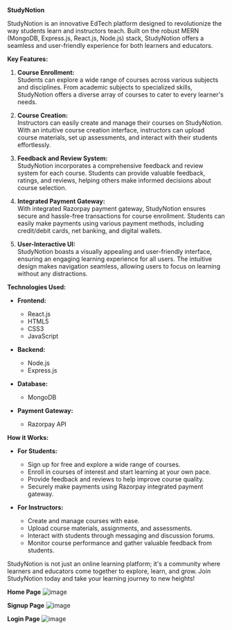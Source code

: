 **StudyNotion**

StudyNotion is an innovative EdTech platform designed to revolutionize the way students learn and instructors teach. Built on the robust MERN (MongoDB, Express.js, React.js, Node.js) stack, StudyNotion offers a seamless and user-friendly experience for both learners and educators.

**Key Features:**

1. **Course Enrollment:**  
   Students can explore a wide range of courses across various subjects and disciplines. From academic subjects to specialized skills, StudyNotion offers a diverse array of courses to cater to every learner's needs.

2. **Course Creation:**  
   Instructors can easily create and manage their courses on StudyNotion. With an intuitive course creation interface, instructors can upload course materials, set up assessments, and interact with their students effortlessly.

3. **Feedback and Review System:**  
   StudyNotion incorporates a comprehensive feedback and review system for each course. Students can provide valuable feedback, ratings, and reviews, helping others make informed decisions about course selection.

4. **Integrated Payment Gateway:**  
   With integrated Razorpay payment gateway, StudyNotion ensures secure and hassle-free transactions for course enrollment. Students can easily make payments using various payment methods, including credit/debit cards, net banking, and digital wallets.

5. **User-Interactive UI:**  
   StudyNotion boasts a visually appealing and user-friendly interface, ensuring an engaging learning experience for all users. The intuitive design makes navigation seamless, allowing users to focus on learning without any distractions.

**Technologies Used:**

- **Frontend:**  
  - React.js
  - HTML5
  - CSS3
  - JavaScript

- **Backend:**  
  - Node.js
  - Express.js

- **Database:**  
  - MongoDB

- **Payment Gateway:**  
  - Razorpay API

**How it Works:**

- **For Students:**  
  - Sign up for free and explore a wide range of courses.
  - Enroll in courses of interest and start learning at your own pace.
  - Provide feedback and reviews to help improve course quality.
  - Securely make payments using Razorpay integrated payment gateway.

- **For Instructors:**  
  - Create and manage courses with ease.
  - Upload course materials, assignments, and assessments.
  - Interact with students through messaging and discussion forums.
  - Monitor course performance and gather valuable feedback from students.

StudyNotion is not just an online learning platform; it's a community where learners and educators come together to explore, learn, and grow. Join StudyNotion today and take your learning journey to new heights!

**Home Page**
![image](https://github.com/user-attachments/assets/3a878935-1353-4146-8d27-e7a267738b9b)

**Signup Page**
![image](https://github.com/user-attachments/assets/528a8b6f-9aca-4dcb-952a-67ef93bab86f)

**Login Page**
![image](https://github.com/user-attachments/assets/ce214212-075d-42bd-ba53-845c5a54473e)


